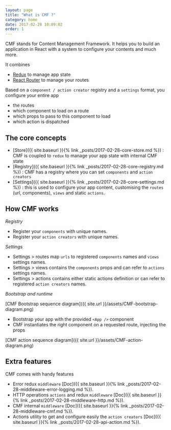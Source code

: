 ```yaml
---
layout: page
title: "What is CMF ?"
category: home
date: 2017-02-28 10:09:02
order: 1
---
```


CMF stands for Content Management Framework. It helps you to build an application in React with a system to configure your contents and much more.

It combines
* [Redux](http://redux.js.org/) to manage app state
* [React Router](https://github.com/ReactTraining/react-router) to manage your routes

Based on a `component / action creator` registry and a `settings` format, you configure your entire app
* the routes
* which component to load on a route
* which props to pass to this component to load
* which action is dispatched

## The core concepts
* [Store]({{ site.baseurl }}{% link _posts/2017-02-28-core-store.md %}) : CMF is coupled to `redux` to manage your app state with internal CMF state
* [Registry]({{ site.baseurl }}{% link _posts/2017-02-28-core-registry.md %}) : CMF has a registry where you can set `components` and `action creators`
* [Settings]({{ site.baseurl }}{% link _posts/2017-02-28-core-settings.md %}) : this is used to configure your app content, customising the `routes` (url, components), `views` and static `actions`.

## How CMF works

*Registry*
* Register your `components` with unique names.
* Register your `action creators` with unique names.

*Settings*
* Settings > routes map `urls` to registered `components` names and `views` settings names.
* Settings > views contains the `components` props and can refer to `actions` settings names.
* Settings > actions contains either static actions definition or can refer to registered `action creators` names.

*Bootstrap and runtime*

[CMF Bootstrap sequence diagram]({{ site.url }}/assets/CMF-bootstrap-diagram.png)

* Bootstrap your app with the provided `<App />` component
* CMF instantiates the right component on a requested route, injecting the props

[CMF action sequence diagram]({{ site.url }}/assets/CMF-action-diagram.png)


## Extra features
CMF comes with handy features
* Error redux `middleware` [Doc]({{ site.baseurl }}{% link _posts/2017-02-28-middleware-error-logging.md %}).
* HTTP operations `actions` and redux `middleware` [Doc]({{ site.baseurl }}{% link _posts/2017-02-28-middleware-http.md %}).
* CMF internal `middleware` [Doc]({{ site.baseurl }}{% link _posts/2017-02-28-middleware-cmf.md %}).
* Actions utility to get and configure easily the `action creators` [Doc]({{ site.baseurl }}{% link _posts/2017-02-28-api-action.md %}).
